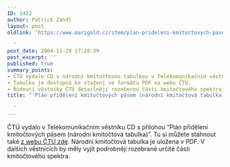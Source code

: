 ```yaml
---
ID: 1422
author: Patrick Zandl
layout: post
oldlink: 'https://www.marigold.cz/item/plan-prideleni-kmitoctovych-pasem-narodni-kmitoctova-tabulka

  '
post_date: 2004-11-29 17:28:39
post_excerpt: ''
published: true
summary_points:
- ČTÚ vydalo CD s národní kmitočtovou tabulkou v Telekomunikačním věstníku.
- Tabulka je dostupná ke stažení ve formátu PDF na webu ČTÚ.
- Budoucí věstníky ČTÚ detailněji rozeberou části kmitočtového spektra.
title: "'Plán přidělení kmitočtových pásem (národní kmitočtová tabulka)"

  '
---
```


<p>
ČTÚ vydalo v Telekomunikačním věstníku CD s přílohou &#8220;Plán přidělení kmitočtových pásem (národní kmitočtová tabulka)&#8221;. Tu si můžete stáhnout také <a href="http://www.ctu.cz/art.php?iSearch=&amp;iArt=64">z webu ČTÚ zde</a>. Národní kmitočtová tabulka je uložena v PDF. V dalších věstnících by měly vyjít podrobněji rozebrané určité části kmitočtového spektra.
</p>